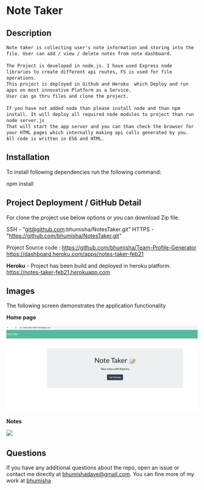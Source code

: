 
# Note Taker 
## Description
    Note taker is collecting user's note information and storing into the file. User can add / view / delete notes from note dashboard.

    The Project is developed in node.js. I have used Express node libraries to create different api routes, FS is used for file operations. 
    This project is deployed in Github and Heroku  which Deploy and run apps on most innovative Platform as a Service.
    User can go thru files and clone the project.

    If you have not added node than please install node and than npm install. It will deploy all required node modules to project than run node server.js
    That will start the app server and you can than check the browser for your HTML pages which internally making api calls generated by you.
    All code is written in ES6 and HTML.

## Installation
To install following dependencies run the following command:

npm install

## Project Deployment / GitHub Detail 

For clone the project use below options or you can download Zip file.

SSH  - "git@github.com:bhumisha/NotesTaker.git"
HTTPS - "https://github.com/bhumisha/NotesTaker.git"

Project Source code :
https://github.com/bhumisha/Team-Profile-Generator
https://dashboard.heroku.com/apps/notes-taker-feb21

**Heroku** - Project has been build and deployed in heroku platform.
https://notes-taker-feb21.herokuapp.com

## Images 

The following screen demonstrates the application functionality

**Home page**

![](Develop/assets/images/welcomePage.png)

**Notes**

![](Develop/assets/images/NotePage.png)

## Questions

If you have any additional questions about the repo, open an issue or contact me directly at bhumishadave@gmail.com.
You can fine more of my work at [bhumisha](https://github.com/bhumisha)
 
